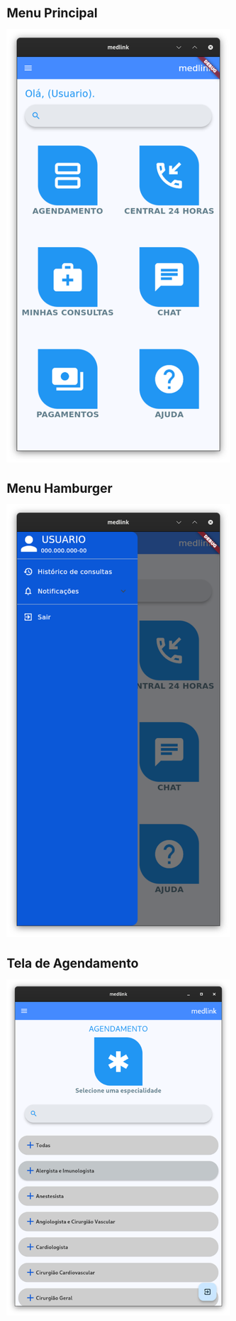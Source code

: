 <h1>
Menu Principal
</h1>

![menu principal](imagens/man-page.png)

<h1>
Menu Hamburger
</h1>

![menu hamburger](imagens/menu-Hamburger.png)

<h1>
Tela de Agendamento
</h1>

![Tela de Agendamento](imagens/agendamento.png)
